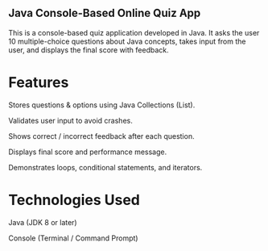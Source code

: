 ## Java Console-Based Online Quiz App
This is a console-based quiz application developed in Java.
It asks the user 10 multiple-choice questions about Java concepts, takes input from the user, and displays the final score with feedback.

# Features

Stores questions & options using Java Collections (List).

Validates user input to avoid crashes.

Shows correct / incorrect feedback after each question.

Displays final score and performance message.

Demonstrates loops, conditional statements, and iterators.

# Technologies Used

Java (JDK 8 or later)

Console (Terminal / Command Prompt)
